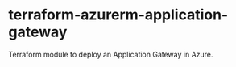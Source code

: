 # terraform-azurerm-application-gateway
Terraform module to deploy an Application Gateway in Azure.

